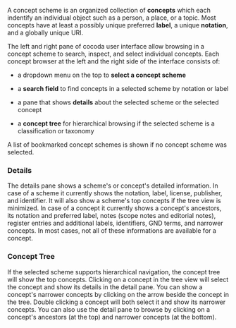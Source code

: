 A concept scheme is an organized collection of **concepts** which each indentify an individual object such as a person, a place, or a topic. Most concepts have at least a possibly unique preferred **label**, a unique **notation**, and a globally unique URI.

The left and right pane of cocoda user interface allow browsing in a concept scheme to search, inspect, and select individual concepts. Each concept browser at the left and the right side of the interface consists of:

* a dropdown menu on the top to **select a concept scheme**

* a **search field** to find concepts in a selected scheme by notation or label

* a pane that shows **details** about the selected scheme or the selected concept

* a **concept tree** for hierarchical browsing if the selected scheme is a
  classification or taxonomy

A list of bookmarked concept schemes is shown if no concept scheme was selected.

### Details

The details pane shows a scheme's or concept's detailed information. In case of a scheme it currently shows the notation, label, license, publisher, and identifier. It will also show a scheme's top concepts if the tree view is minimized. In case of a concept it currently shows a concept's ancestors, its notation and preferred label, notes (scope notes and editorial notes), register entries and additional labels, identifiers, GND terms, and narrower concepts. In most cases, not all of these informations are available for a concept.

### Concept Tree

If the selected scheme supports hierarchical navigation, the concept tree will show the top concepts. Clicking on a concept in the tree view will select the concept and show its details in the detail pane. You can show a concept's narrower concepts by clicking on the arrow beside the concept in the tree. Double clicking a concept will both select it and show its narrower concepts. You can also use the detail pane to browse by clicking on a concept's ancestors (at the top) and narrower concepts (at the bottom).

